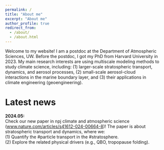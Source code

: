 ```yaml
---
permalink: /
title: "About me"
excerpt: "About me"
author_profile: true
redirect_from: 
  - /about/
  - /about.html
---
```


Welcome to my website! I am a postdoc at the Department of Atmospheric Sciences, UW. Before the postdoc, I got my PhD from Harvard University in 2023. My main research interests are using multiscale modeling methods to study climate science, including: (1) larger-scale stratospheric transport, dynamics, and aerosol processes, (2) small-scale aerosol-cloud interactions in the marine boundary layer, and (3) their applications in climate engineering (geoengineering).

Latest news
======

**2024.05:** <br />
Check our new paper in npj climate and atmospheric science (www.nature.com/articles/s41612-024-00664-8)! The paper is about stratospheric transport and dynamics, where we: <br />
(1) Quantify the #particle transport in the #stratosphere. <br />
(2) Explore the related physical drivers (e.g., QBO, tropopause folding). <br />

